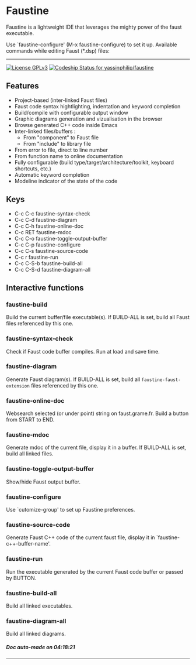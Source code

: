 # Faustine

Faustine is a lightweight IDE that leverages the mighty power of the faust executable.

Use `faustine-configure' (M-x faustine-configure) to set it up.
Available commands while editing Faust (*.dsp) files:

---
[![License GPLv3](https://img.shields.io/badge/license-GPL_v3-green.svg)](http://www.gnu.org/licenses/gpl-3.0.html) [ ![Codeship Status for yassinphilip/faustine](https://app.codeship.com/projects/c2385cd0-5dc6-0135-04b2-0a800465306c/status?branch=master)](https://app.codeship.com/projects/238325)

## Features

- Project-based (inter-linked Faust files)
- Faust code syntax hightlighting, indentation and keyword completion
- Build/compile with configurable output window
- Graphic diagrams generation and vizualisation in the browser
- Browse generated C++ code inside Emacs
- Inter-linked files/buffers :
    - From "component" to Faust file
    - From "include" to library file
- From error to file, direct to line number
- From function name to online documentation
- Fully configurable (build type/target/architecture/toolkit, keyboard shortcuts, etc.)
- Automatic keyword completion
- Modeline indicator of the state of the code

## Keys

- C-c C-c         faustine-syntax-check
- C-c C-d         faustine-diagram
- C-c C-h         faustine-online-doc
- C-c RET         faustine-mdoc
- C-c C-o         faustine-toggle-output-buffer
- C-c C-p         faustine-configure
- C-c C-s         faustine-source-code
- C-c r           faustine-run
- C-c C-S-b       faustine-build-all
- C-c C-S-d       faustine-diagram-all

## Interactive functions

### faustine-build 

Build the current buffer/file executable(s).
If BUILD-ALL is set, build all Faust files referenced by this one.

### faustine-syntax-check 
Check if Faust code buffer compiles.
Run at load and save time.

### faustine-diagram 

Generate Faust diagram(s).
If BUILD-ALL is set, build all `faustine-faust-extension` files referenced by this one.

### faustine-online-doc 

Websearch selected (or under point) string on faust.grame.fr.
Build a button from START to END.

### faustine-mdoc 

Generate mdoc of the current file, display it in a buffer.
If BUILD-ALL is set, build all linked files.

### faustine-toggle-output-buffer 
Show/hide Faust output buffer.

### faustine-configure 

Use `cutomize-group' to set up Faustine preferences.

### faustine-source-code 

Generate Faust C++ code of the current faust file, display it in `faustine-c++-buffer-name'.

### faustine-run 

Run the executable generated by the current Faust code buffer or passed by BUTTON.

### faustine-build-all 

Build all linked executables.

### faustine-diagram-all 

Build all linked diagrams.

##### Doc auto-made on 04:18:21
---
